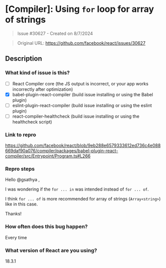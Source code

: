 # [Compiler]: Using `for` loop for array of strings

> Issue #30627 - Created on 8/7/2024

> Original URL: https://github.com/facebook/react/issues/30627

## Description

### What kind of issue is this?

- [ ] React Compiler core (the JS output is incorrect, or your app works incorrectly after optimization)
- [X] babel-plugin-react-compiler (build issue installing or using the Babel plugin)
- [ ] eslint-plugin-react-compiler (build issue installing or using the eslint plugin)
- [ ] react-compiler-healthcheck (build issue installing or using the healthcheck script)

### Link to repro

https://github.com/facebook/react/blob/9eb288e6579333612ed736c4e088669daf90a076/compiler/packages/babel-plugin-react-compiler/src/Entrypoint/Program.ts#L266

### Repro steps

Hello @gsathya ,

I was wondering if the `for ... in` was intended instead of `for ... of`.

I think `for ... of` is more recommended for array of strings (`Array<string>`) like in this case. 

Thanks!

### How often does this bug happen?

Every time

### What version of React are you using?

18.3.1
